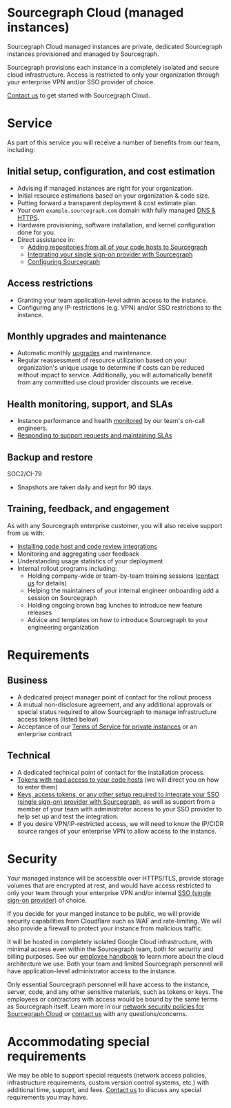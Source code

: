 # Sourcegraph Cloud (managed instances)

Sourcegraph Cloud managed instances are private, dedicated Sourcegraph instances provisioned and managed by Sourcegraph.

Sourcegraph provisions each instance in a completely isolated and secure cloud infrastructure. Access is restricted to only your organization through your enterprise VPN and/or SSO provider of choice.

[Contact us](https://about.sourcegraph.com/contact/sales) to get started with Sourcegraph Cloud.

# Service

As part of this service you will receive a number of benefits from our team, including:

## Initial setup, configuration, and cost estimation

- Advising if managed instances are right for your organization.
- Initial resource estimations based on your organization & code size.
- Putting forward a transparent deployment & cost estimate plan.
- Your own `example.sourcegraph.com` domain with fully managed [DNS & HTTPS](../admin/http_https_configuration.md).
- Hardware provisioning, software installation, and kernel configuration done for you.
- Direct assistance in:
  - [Adding repositories from all of your code hosts to Sourcegraph](../admin/external_service/index.md)
  - [Integrating your single sign-on provider with Sourcegraph](../admin/auth/index.md)
  - [Configuring Sourcegraph](../admin/config/index.md)

## Access restrictions

- Granting your team application-level admin access to the instance.
- Configuring any IP-restrictions (e.g. VPN) and/or SSO restrictions to the instance.

## Monthly upgrades and maintenance

- Automatic monthly [upgrades](../admin/updates/index.md) and maintenance.
- Regular reassessment of resource utilization based on your organization's unique usage to determine if costs can be reduced without impact to service. Additionally, you will automatically benefit from any committed use cloud provider discounts we receive.

## Health monitoring, support, and SLAs

- Instance performance and health [monitored](../admin/observability/index.md) by our team's on-call engineers.
- [Responding to support requests and maintaining SLAs](https://handbook.sourcegraph.com/support#for-customers-with-managed-instances)

## Backup and restore

<span class="badge badge-note">SOC2/CI-79</span>

- Snapshots are taken daily and kept for 90 days.

## Training, feedback, and engagement

As with any Sourcegraph enterprise customer, you will also receive support from us with:

- [Installing code host and code review integrations](../integration/index.md)
- Monitoring and aggregating user feedback
- Understanding usage statistics of your deployment
- Internal rollout programs including:
  - Holding company-wide or team-by-team training sessions ([contact us](https://about.sourcegraph.com/contact/sales) for details)
  - Helping the maintainers of your internal engineer onboarding add a session on Sourcegraph
  - Holding ongoing brown bag lunches to introduce new feature releases
  - Advice and templates on how to introduce Sourcegraph to your engineering organization

# Requirements

## Business

- A dedicated project manager point of contact for the rollout process
- A mutual non-disclosure agreement, and any additional approvals or special status required to allow Sourcegraph to manage infrastructure access tokens (listed below)
- Acceptance of our [Terms of Service for private instances](https://about.sourcegraph.com/terms-private) or an enterprise contract

## Technical

- A dedicated technical point of contact for the installation process.
- [Tokens with read access to your code hosts](../admin/external_service/index.md) (we will direct you on how to enter them)
- [Keys, access tokens, or any other setup required to integrate your SSO (single sign-on) provider with Sourcegraph](../admin/auth/index.md), as well as support from a member of your team with administrator access to your SSO provider to help set up and test the integration.
- If you desire VPN/IP-restricted access, we will need to know the IP/CIDR source ranges of your enterprise VPN to allow access to the instance.

# Security

Your managed instance will be accessible over HTTPS/TLS, provide storage volumes that are encrypted at rest, and would have access restricted to only your team through your enterprise VPN and/or internal [SSO (single sign-on provider)](../admin/auth/index.md) of choice.

If you decide for your manged instance to be public, we will provide security capabilities from Cloudflare such as WAF and rate-limiting. We will also provide a firewall to protect your instance from malicious traffic.

It will be hosted in completely isolated Google Cloud infrastructure, with minimal access even within the Sourcegraph team, both for security and billing purposes. See our [employee handbook](https://handbook.sourcegraph.com/engineering/enablement/delivery/managed#technical-details) to learn more about the cloud architecture we use. Both your team and limited Sourcegraph personnel will have application-level administrator access to the instance.

Only essential Sourcegraph personnel will have access to the instance, server, code, and any other sensitive materials, such as tokens or keys. The employees or contractors with access would be bound by the same terms as Sourcegraph itself. Learn more in our [network security policies for Sourcegraph Cloud](https://about.sourcegraph.com/security) or [contact us](https://about.sourcegraph.com/contact/sales) with any questions/concerns.

# Accommodating special requirements

We may be able to support special requests (network access policies, infrastructure requirements, custom version control systems, etc.) with additional time, support, and fees. [Contact us](https://about.sourcegraph.com/contact/sales) to discuss any special requirements you may have.
